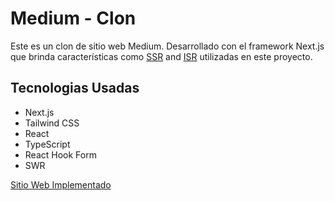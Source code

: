 # Medium - Clon

Este es un clon de sitio web Medium. Desarrollado con el framework Next.js que brinda características como [SSR](https://www.heavy.ai/technical-glossary/server-side-rendering) and [ISR](https://nextjs.org/docs/basic-features/data-fetching/incremental-static-regeneration) utilizadas en este proyecto.

## Tecnologias Usadas

- Next.js
- Tailwind CSS
- React
- TypeScript
- React Hook Form
- SWR


[Sitio Web Implementado](https://medium-demo-phi.vercel.app/)
